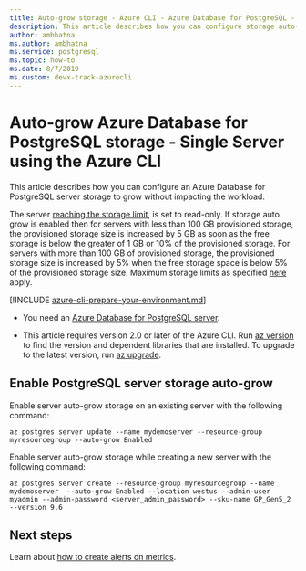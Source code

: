 ```yaml
---
title: Auto-grow storage - Azure CLI - Azure Database for PostgreSQL - Single Server
description: This article describes how you can configure storage auto-grow using the Azure CLI in Azure Database for PostgreSQL - Single Server.
author: ambhatna
ms.author: ambhatna
ms.service: postgresql
ms.topic: how-to
ms.date: 8/7/2019 
ms.custom: devx-track-azurecli
---
```

# Auto-grow Azure Database for PostgreSQL storage - Single Server using the Azure CLI
This article describes how you can configure an Azure Database for PostgreSQL server storage to grow without impacting the workload.

The server [reaching the storage limit](https://docs.microsoft.com/azure/postgresql/concepts-pricing-tiers#reaching-the-storage-limit), is set to read-only. If storage auto grow is enabled then for servers with less than 100 GB provisioned storage, the provisioned storage size is increased by 5 GB as soon as the free storage is below the greater of 1 GB or 10% of the provisioned storage. For servers with more than 100 GB of provisioned storage, the provisioned storage size is increased by 5% when the free storage space is below 5% of the provisioned storage size. Maximum storage limits as specified [here](https://docs.microsoft.com/azure/postgresql/concepts-pricing-tiers#storage) apply.

[!INCLUDE [azure-cli-prepare-your-environment.md](../../../includes/azure-cli-prepare-your-environment.md)]

- You need an [Azure Database for PostgreSQL server](quickstart-create-server-database-azure-cli.md).

 - This article requires version 2.0 or later of the Azure CLI. Run [az version](/cli/azure/reference-index#az_version) to find the version and dependent libraries that are installed. To upgrade to the latest version, run [az upgrade](/cli/azure/reference-index#az_upgrade).

## Enable PostgreSQL server storage auto-grow

Enable server auto-grow storage on an existing server with the following command:

```azurecli-interactive
az postgres server update --name mydemoserver --resource-group myresourcegroup --auto-grow Enabled
```

Enable server auto-grow storage while creating a new server with the following command:

```azurecli-interactive
az postgres server create --resource-group myresourcegroup --name mydemoserver  --auto-grow Enabled --location westus --admin-user myadmin --admin-password <server_admin_password> --sku-name GP_Gen5_2 --version 9.6
```

## Next steps

Learn about [how to create alerts on metrics](howto-alert-on-metric.md).
